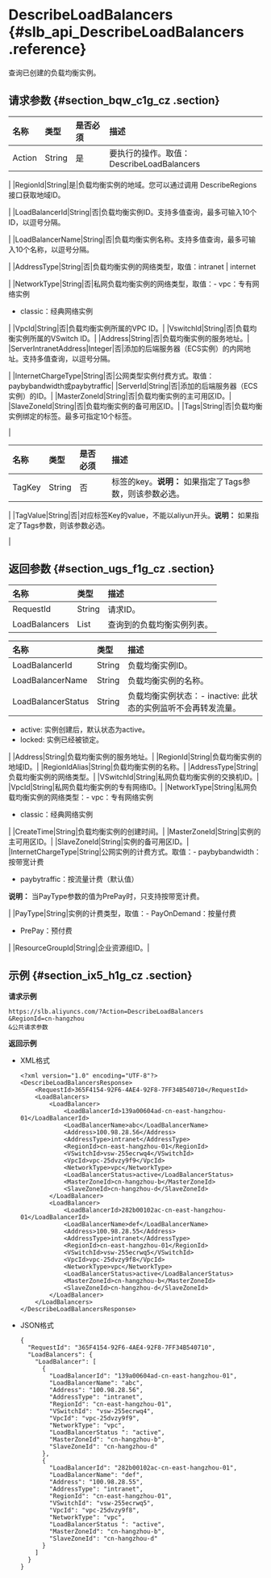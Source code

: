# DescribeLoadBalancers {#slb_api_DescribeLoadBalancers .reference}

查询已创建的负载均衡实例。

## 请求参数 {#section_bqw_c1g_cz .section}

|名称|类型|是否必须|描述|
|:-|:-|:---|:-|
|Action|String|是|要执行的操作。取值：DescribeLoadBalancers

|
|RegionId|String|是|负载均衡实例的地域。您可以通过调用 DescribeRegions接口获取地域ID。

|
|LoadBalancerId|String|否|负载均衡实例ID。支持多值查询，最多可输入10个ID，以逗号分隔。

|
|LoadBalancerName|String|否|负载均衡实例名称。支持多值查询，最多可输入10个名称，以逗号分隔。

|
|AddressType|String|否|负载均衡实例的网络类型，取值：intranet | internet 

|
|NetworkType|String|否|私网负载均衡实例的网络类型，取值：-   vpc：专有网络实例
-   classic：经典网络实例

|
|VpcId|String|否|负载均衡实例所属的VPC ID。|
|VswitchId|String|否|负载均衡实例所属的VSwitch ID。|
|Address|String|否|负载均衡实例的服务地址。|
|ServerIntranetAddress|Integer|否|添加的后端服务器（ECS实例）的内网地址。支持多值查询，以逗号分隔。

|
|InternetChargeType|String|否|公网类型实例付费方式。取值：paybybandwidth或paybytraffic|
|ServerId|String|否|添加的后端服务器（ECS实例）的ID。|
|MasterZoneId|String|否|负载均衡实例的主可用区ID。|
|SlaveZoneId|String|否|负载均衡实例的备可用区ID。|
|Tags|String|否|负载均衡实例绑定的标签。最多可指定10个标签。

|

|名称|类型|是否必须|描述|
|:-|:-|:---|:-|
|TagKey|String|否|标签的key。**说明：** 如果指定了Tags参数，则该参数必选。

|
|TagValue|String|否|对应标签Key的value，不能以aliyun开头。**说明：** 如果指定了Tags参数，则该参数必选。

|

## 返回参数 {#section_ugs_f1g_cz .section}

|名称|类型|描述|
|:-|:-|:-|
|RequestId|String|请求ID。|
|LoadBalancers|List|查询到的负载均衡实例列表。|

|名称|类型|描述|
|:-|:-|:-|
|LoadBalancerId|String|负载均衡实例ID。|
|LoadBalancerName|String|负载均衡实例的名称。|
|LoadBalancerStatus|String|负载均衡实例状态：-   inactive: 此状态的实例监听不会再转发流量。
-   active: 实例创建后，默认状态为active。
-   locked: 实例已经被锁定。

|
|Address|String|负载均衡实例的服务地址。|
|RegionId|String|负载均衡实例的地域ID。|
|RegionIdAlias|String|负载均衡实例的名称。|
|AddressType|String|负载均衡实例的网络类型。|
|VSwitchId|String|私网负载均衡实例的交换机ID。|
|VpcId|String|私网负载均衡实例的专有网络ID。|
|NetworkType|String|私网负载均衡实例的网络类型：-   vpc：专有网络实例
-   classic：经典网络实例

|
|CreateTime|String|负载均衡实例的创建时间。|
|MasterZoneId|String|实例的主可用区ID。|
|SlaveZoneId|String|实例的备可用区ID。|
|InternetChargeType|String|公网实例的计费方式。取值：-   paybybandwidth：按带宽计费
-   paybytraffic：按流量计费（默认值）

**说明：** 当PayType参数的值为PrePay时，只支持按带宽计费。

|
|PayType|String|实例的计费类型，取值：-   PayOnDemand：按量付费
-   PrePay：预付费

|
|ResourceGroupId|String|企业资源组ID。|

## 示例 {#section_ix5_h1g_cz .section}

**请求示例**

``` {#public}
https://slb.aliyuncs.com/?Action=DescribeLoadBalancers
&RegionId=cn-hangzhou
&公共请求参数
```

**返回示例**

-   XML格式

    ```
    <?xml version="1.0" encoding="UTF-8"?>
    <DescribeLoadBalancersResponse>
    	<RequestId>365F4154-92F6-4AE4-92F8-7FF34B540710</RequestId>
    	<LoadBalancers>
    		<LoadBalancer>
    			<LoadBalancerId>139a00604ad-cn-east-hangzhou-01</LoadBalancerId>
    			<LoadBalancerName>abc</LoadBalancerName>
    			<Address>100.98.28.56</Address>
    			<AddressType>intranet</AddressType>
    			<RegionId>cn-east-hangzhou-01</RegionId>
    			<VSwitchId>vsw-255ecrwq4</VSwitchId>
    			<VpcId>vpc-25dvzy9f9</VpcId>
    			<NetworkType>vpc</NetworkType>
    			<LoadBalancerStatus>active</LoadBalancerStatus>
    			<MasterZoneId>cn-hangzhou-b</MasterZoneId>
    			<SlaveZoneId>cn-hangzhou-d</SlaveZoneId>
    		</LoadBalancer>
    		<LoadBalancer>
    			<LoadBalancerId>282b00102ac-cn-east-hangzhou-01</LoadBalancerId>
    			<LoadBalancerName>def</LoadBalancerName>
    			<Address>100.98.28.55</Address>
    			<AddressType>intranet</AddressType>
    			<RegionId>cn-east-hangzhou-01</RegionId>
    			<VSwitchId>vsw-255ecrwq5</VSwitchId>
    			<VpcId>vpc-25dvzy9f8</VpcId>
    			<NetworkType>vpc</NetworkType>
    			<LoadBalancerStatus>active</LoadBalancerStatus>
    			<MasterZoneId>cn-hangzhou-b</MasterZoneId>
    			<SlaveZoneId>cn-hangzhou-d</SlaveZoneId>
    		</LoadBalancer>
    	</LoadBalancers>
    </DescribeLoadBalancersResponse>
    ```

-   JSON格式

    ```
    {
      "RequestId": "365F4154-92F6-4AE4-92F8-7FF34B540710",
      "LoadBalancers": {
        "LoadBalancer": [
          {
            "LoadBalancerId": "139a00604ad-cn-east-hangzhou-01",
            "LoadBalancerName": "abc",
            "Address": "100.98.28.56",
            "AddressType": "intranet",
            "RegionId": "cn-east-hangzhou-01",
            "VSwitchId": "vsw-255ecrwq4",
            "VpcId": "vpc-25dvzy9f9",
            "NetworkType": "vpc",
            "LoadBalancerStatus ": "active",
            "MasterZoneId": "cn-hangzhou-b",
            "SlaveZoneId": "cn-hangzhou-d"
          },
          {
            "LoadBalancerId": "282b00102ac-cn-east-hangzhou-01",
            "LoadBalancerName": "def",
            "Address": "100.98.28.55",
            "AddressType": "intranet",
            "RegionId": "cn-east-hangzhou-01",
            "VSwitchId": "vsw-255ecrwq5",
            "VpcId": "vpc-25dvzy9f8",
            "NetworkType": "vpc",
            "LoadBalancerStatus ": "active",
            "MasterZoneId": "cn-hangzhou-b",
            "SlaveZoneId": "cn-hangzhou-d"
          }
        ]
      }
    }
    ```


